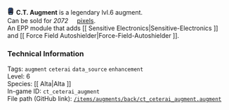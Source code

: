![ ](https://raw.githubusercontent.com/Ceterai/Enternia/main/items/augments/back/ct_ceterai_augment.png) **C.T. Augment** is a legendary lvl.6 augment.  
Can be sold for *2072* <img src="https://starbounder.org/mediawiki/images/2/21/Pixel.png" width="12" height="16"/> [pixels](https://starbounder.org/Pixel).  
An EPP module that adds [[ Sensitive Electronics|Sensitive-Electronics ]] and [[ Force Field Autoshielder|Force-Field-Autoshielder ]].

### Technical Information

Tags: `augment` `ceterai` `data_source` `enhancement`  
Level: 6  
Species: [[ Alta|Alta ]]  
In-game ID: `ct_ceterai_augment`  
File path (GitHub link): [`/items/augments/back/ct_ceterai_augment.augment`](https://github.com/Ceterai/Enternia/blob/main/items/augments/back/ct_ceterai_augment.augment)
